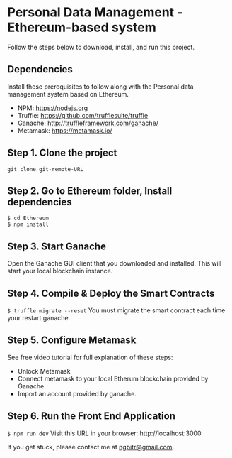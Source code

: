 
# Personal Data Management - Ethereum-based system

Follow the steps below to download, install, and run this project.

## Dependencies
Install these prerequisites to follow along with the Personal data management system based on Ethereum.
- NPM: https://nodejs.org
- Truffle: https://github.com/trufflesuite/truffle
- Ganache: http://truffleframework.com/ganache/
- Metamask: https://metamask.io/


## Step 1. Clone the project
`git clone git-remote-URL`

## Step 2. Go to Ethereum folder, Install dependencies
```
$ cd Ethereum
$ npm install
```
## Step 3. Start Ganache
Open the Ganache GUI client that you downloaded and installed. This will start your local blockchain instance.

## Step 4. Compile & Deploy the Smart Contracts
`$ truffle migrate --reset`
You must migrate the smart contract each time your restart ganache.

## Step 5. Configure Metamask
See free video tutorial for full explanation of these steps:
- Unlock Metamask
- Connect metamask to your local Etherum blockchain provided by Ganache.
- Import an account provided by ganache.

## Step 6. Run the Front End Application
`$ npm run dev`
Visit this URL in your browser: http://localhost:3000

If you get stuck, please contact me at ngbitr@gmail.com.
